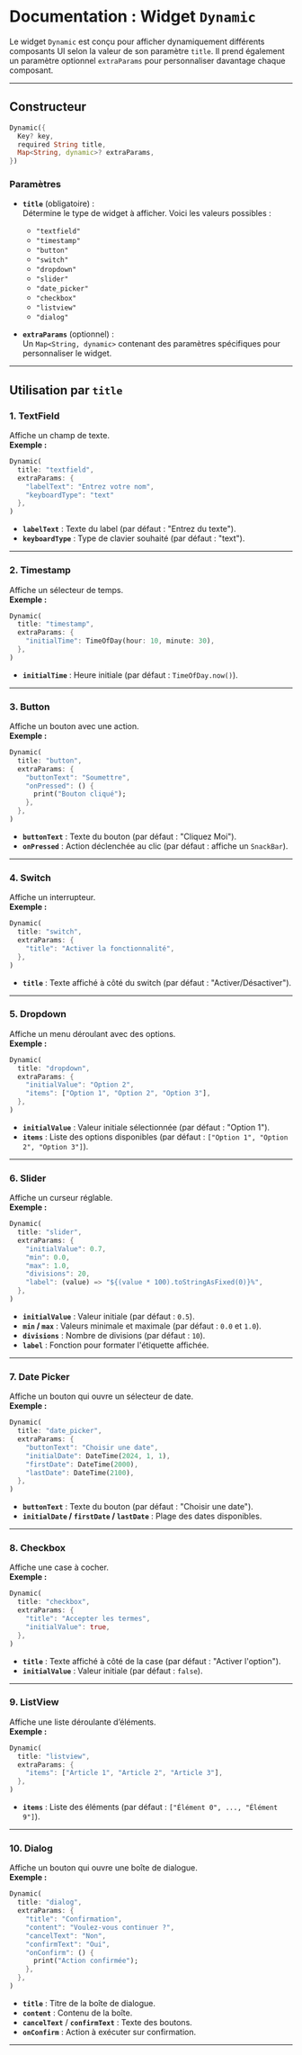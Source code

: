 # Documentation : Widget `Dynamic`

Le widget `Dynamic` est conçu pour afficher dynamiquement différents composants UI selon la valeur de son paramètre `title`. Il prend également un paramètre optionnel `extraParams` pour personnaliser davantage chaque composant.

---

## Constructeur

```dart
Dynamic({
  Key? key,
  required String title,
  Map<String, dynamic>? extraParams,
})
```

### **Paramètres**
- **`title`** (obligatoire) :  
  Détermine le type de widget à afficher. Voici les valeurs possibles :
  - `"textfield"`
  - `"timestamp"`
  - `"button"`
  - `"switch"`
  - `"dropdown"`
  - `"slider"`
  - `"date_picker"`
  - `"checkbox"`
  - `"listview"`
  - `"dialog"`
  
- **`extraParams`** (optionnel) :  
  Un `Map<String, dynamic>` contenant des paramètres spécifiques pour personnaliser le widget.

---

## Utilisation par `title`

### **1. TextField**
Affiche un champ de texte.  
**Exemple :**
```dart
Dynamic(
  title: "textfield",
  extraParams: {
    "labelText": "Entrez votre nom",
    "keyboardType": "text"
  },
)
```
- **`labelText`** : Texte du label (par défaut : "Entrez du texte").
- **`keyboardType`** : Type de clavier souhaité (par défaut : "text").

---

### **2. Timestamp**
Affiche un sélecteur de temps.  
**Exemple :**
```dart
Dynamic(
  title: "timestamp",
  extraParams: {
    "initialTime": TimeOfDay(hour: 10, minute: 30),
  },
)
```
- **`initialTime`** : Heure initiale (par défaut : `TimeOfDay.now()`).

---

### **3. Button**
Affiche un bouton avec une action.  
**Exemple :**
```dart
Dynamic(
  title: "button",
  extraParams: {
    "buttonText": "Soumettre",
    "onPressed": () {
      print("Bouton cliqué");
    },
  },
)
```
- **`buttonText`** : Texte du bouton (par défaut : "Cliquez Moi").
- **`onPressed`** : Action déclenchée au clic (par défaut : affiche un `SnackBar`).

---

### **4. Switch**
Affiche un interrupteur.  
**Exemple :**
```dart
Dynamic(
  title: "switch",
  extraParams: {
    "title": "Activer la fonctionnalité",
  },
)
```
- **`title`** : Texte affiché à côté du switch (par défaut : "Activer/Désactiver").

---

### **5. Dropdown**
Affiche un menu déroulant avec des options.  
**Exemple :**
```dart
Dynamic(
  title: "dropdown",
  extraParams: {
    "initialValue": "Option 2",
    "items": ["Option 1", "Option 2", "Option 3"],
  },
)
```
- **`initialValue`** : Valeur initiale sélectionnée (par défaut : "Option 1").
- **`items`** : Liste des options disponibles (par défaut : `["Option 1", "Option 2", "Option 3"]`).

---

### **6. Slider**
Affiche un curseur réglable.  
**Exemple :**
```dart
Dynamic(
  title: "slider",
  extraParams: {
    "initialValue": 0.7,
    "min": 0.0,
    "max": 1.0,
    "divisions": 20,
    "label": (value) => "${(value * 100).toStringAsFixed(0)}%",
  },
)
```
- **`initialValue`** : Valeur initiale (par défaut : `0.5`).
- **`min` / `max`** : Valeurs minimale et maximale (par défaut : `0.0` et `1.0`).
- **`divisions`** : Nombre de divisions (par défaut : `10`).
- **`label`** : Fonction pour formater l'étiquette affichée.

---

### **7. Date Picker**
Affiche un bouton qui ouvre un sélecteur de date.  
**Exemple :**
```dart
Dynamic(
  title: "date_picker",
  extraParams: {
    "buttonText": "Choisir une date",
    "initialDate": DateTime(2024, 1, 1),
    "firstDate": DateTime(2000),
    "lastDate": DateTime(2100),
  },
)
```
- **`buttonText`** : Texte du bouton (par défaut : "Choisir une date").
- **`initialDate` / `firstDate` / `lastDate`** : Plage des dates disponibles.

---

### **8. Checkbox**
Affiche une case à cocher.  
**Exemple :**
```dart
Dynamic(
  title: "checkbox",
  extraParams: {
    "title": "Accepter les termes",
    "initialValue": true,
  },
)
```
- **`title`** : Texte affiché à côté de la case (par défaut : "Activer l'option").
- **`initialValue`** : Valeur initiale (par défaut : `false`).

---

### **9. ListView**
Affiche une liste déroulante d’éléments.  
**Exemple :**
```dart
Dynamic(
  title: "listview",
  extraParams: {
    "items": ["Article 1", "Article 2", "Article 3"],
  },
)
```
- **`items`** : Liste des éléments (par défaut : `["Élément 0", ..., "Élément 9"]`).

---

### **10. Dialog**
Affiche un bouton qui ouvre une boîte de dialogue.  
**Exemple :**
```dart
Dynamic(
  title: "dialog",
  extraParams: {
    "title": "Confirmation",
    "content": "Voulez-vous continuer ?",
    "cancelText": "Non",
    "confirmText": "Oui",
    "onConfirm": () {
      print("Action confirmée");
    },
  },
)
```
- **`title`** : Titre de la boîte de dialogue.
- **`content`** : Contenu de la boîte.
- **`cancelText`** / **`confirmText`** : Texte des boutons.
- **`onConfirm`** : Action à exécuter sur confirmation.

---
